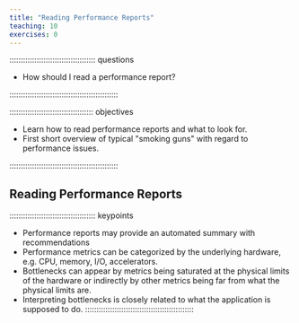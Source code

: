 ```yaml
---
title: "Reading Performance Reports"
teaching: 10
exercises: 0
---
```


:::::::::::::::::::::::::::::::::::::: questions 

- How should I read a performance report?

::::::::::::::::::::::::::::::::::::::::::::::::

::::::::::::::::::::::::::::::::::::: objectives

- Learn how to read performance reports and what to look for.
- First short overview of typical "smoking guns" with regard to performance issues.

::::::::::::::::::::::::::::::::::::::::::::::::

## Reading Performance Reports

<!-- EPISODE CONTENT HERE -->

:::::::::::::::::::::::::::::::::::::: keypoints
- Performance reports may provide an automated summary with recommendations
- Performance metrics can be categorized by the underlying hardware, e.g. CPU, memory, I/O, accelerators.
- Bottlenecks can appear by metrics being saturated at the physical limits of the hardware or indirectly by other metrics being far from what the physical limits are.
- Interpreting bottlenecks is closely related to what the application is supposed to do.
::::::::::::::::::::::::::::::::::::::::::::::::
